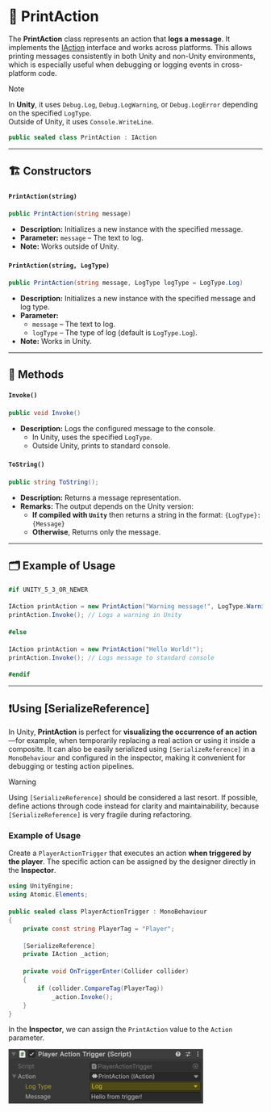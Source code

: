# 🧩 PrintAction

The **PrintAction** class represents an action that **logs a message**. It implements the [IAction](IAction.md)
interface and works across platforms. This allows printing messages consistently in both Unity and non-Unity
environments, which is especially useful when debugging or logging events in cross-platform code.

> [!NOTE]
> In **Unity**, it uses `Debug.Log`, `Debug.LogWarning`, or `Debug.LogError` depending on the specified `LogType`.
> <br> Outside of Unity, it uses `Console.WriteLine`.

```csharp
public sealed class PrintAction : IAction
```

---

## 🏗️ Constructors

#### `PrintAction(string)`

```csharp
public PrintAction(string message)
```

- **Description:** Initializes a new instance with the specified message.
- **Parameter:** `message` – The text to log.
- **Note:** Works outside of Unity.

#### `PrintAction(string, LogType)`

```csharp
public PrintAction(string message, LogType logType = LogType.Log)
```

- **Description:** Initializes a new instance with the specified message and log type.
- **Parameter:**
    - `message` – The text to log.
    - `logType` – The type of log (default is `LogType.Log`).
- **Note:** Works in Unity.

---

## 🏹 Methods

#### `Invoke()`

```csharp
public void Invoke()
```

- **Description:** Logs the configured message to the console.
    - In Unity, uses the specified `LogType`.
    - Outside Unity, prints to standard console.

#### `ToString()`

```csharp
public string ToString();
```

- **Description:** Returns a message representation.
- **Remarks:** The output depends on the Unity version:
    - **If compiled with `Unity`** then returns a string in the format: `{LogType}: {Message}`
    - **Otherwise**, Returns only the message.

---

## 🗂 Example of Usage

```csharp
#if UNITY_5_3_OR_NEWER

IAction printAction = new PrintAction("Warning message!", LogType.Warning);
printAction.Invoke(); // Logs a warning in Unity

#else

IAction printAction = new PrintAction("Hello World!");
printAction.Invoke(); // Logs message to standard console

#endif
```

---

## ❗️Using [SerializeReference]

In Unity, **PrintAction** is perfect for **visualizing the occurrence of an action**—for example, when temporarily
replacing a real action or using it inside a composite. It can also be easily serialized using `[SerializeReference]` in
a `MonoBehaviour` and configured in the inspector, making it convenient for debugging or testing action pipelines.

> [!WARNING]
> Using `[SerializeReference]` should be considered a last resort. If possible, define actions through code instead for
> clarity and maintainability, because `[SerializeReference]` is very fragile during refactoring.

### Example of Usage

Create a `PlayerActionTrigger` that executes an action **when triggered by the player**. The specific action can be
assigned by the designer directly in the **Inspector**.

```csharp
using UnityEngine;
using Atomic.Elements;

public sealed class PlayerActionTrigger : MonoBehaviour
{
    private const string PlayerTag = "Player";
    
    [SerializeReference] 
    private IAction _action;

    private void OnTriggerEnter(Collider collider)
    {
        if (collider.CompareTag(PlayerTag))
            _action.Invoke();
    }
}
```

In the **Inspector**, we can assign the `PrintAction` value to the `Action` parameter.

<img src="../../Images/PlayerActionTrigger_PrintAction.png" alt="img.png" width="386" height="108">
